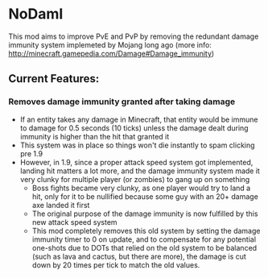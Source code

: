 # NoDamI
This mod aims to improve PvE and PvP by removing the redundant damage immunity system implemeted by Mojang long ago (more info: http://minecraft.gamepedia.com/Damage#Damage_immunity)

## Current Features:
### Removes damage immunity granted after taking damage
  - If an entity takes any damage in Minecraft, that entity would be immune to damage for 0.5 seconds (10 ticks) unless the damage dealt during immunity is higher than the hit that granted it
  - This system was in place so things won't die instantly to spam clicking pre 1.9
  - However, in 1.9, since a proper attack speed system got implemented, landing hit matters a lot more, and the damage immunity system made it very clunky for multiple player (or zombies) to gang up on something
    - Boss fights became very clunky, as one player would try to land a hit, only for it to be nullified because some guy with an 20+ damage axe landed it first
    - The original purpose of the damage immunity is now fulfilled by this new attack speed system
    - This mod completely removes this old system by setting the damage immunity timer to 0 on update, and to compensate for any potential one-shots due to DOTs that relied on the old system to be balanced (such as lava and cactus, but there are more), the damage is cut down by 20 times per tick to match the old values.

